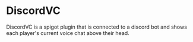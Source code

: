 
# DiscordVC

DiscordVC is a spigot plugin that is connected to a discord bot and shows each player's current voice chat above their head.